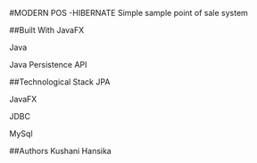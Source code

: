 #MODERN POS -HIBERNATE
Simple sample point of sale system

 

##Built With
JavaFX

Java

Java Persistence API



##Technological Stack
JPA

JavaFX

JDBC

MySql

##Authors
Kushani Hansika